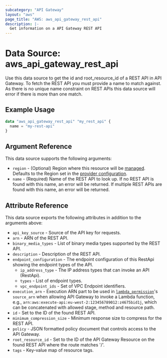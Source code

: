 ```yaml
---
subcategory: "API Gateway"
layout: "aws"
page_title: "AWS: aws_api_gateway_rest_api"
description: |-
  Get information on a API Gateway REST API
---
```


# Data Source: aws_api_gateway_rest_api

Use this data source to get the id and root_resource_id of a REST API in
API Gateway. To fetch the REST API you must provide a name to match against.
As there is no unique name constraint on REST APIs this data source will
error if there is more than one match.

## Example Usage

```terraform
data "aws_api_gateway_rest_api" "my_rest_api" {
  name = "my-rest-api"
}
```

## Argument Reference

This data source supports the following arguments:

* `region` - (Optional) Region where this resource will be [managed](https://docs.aws.amazon.com/general/latest/gr/rande.html#regional-endpoints). Defaults to the Region set in the [provider configuration](https://registry.terraform.io/providers/hashicorp/aws/latest/docs#aws-configuration-reference).
* `name` - (Required) Name of the REST API to look up. If no REST API is found with this name, an error will be returned. If multiple REST APIs are found with this name, an error will be returned.

## Attribute Reference

This data source exports the following attributes in addition to the arguments above:

* `api_key_source` - Source of the API key for requests.
* `arn` - ARN of the REST API.
* `binary_media_types` - List of binary media types supported by the REST API.
* `description` - Description of the REST API.
* `endpoint_configuration` - The endpoint configuration of this RestApi showing the endpoint types of the API.
    * `ip_address_type` - The IP address types that can invoke an API (RestApi).
    * `types` - List of endpoint types.
    * `vpc_endpoint_ids` - Set of VPC Endpoint identifiers.
* `execution_arn` - Execution ARN part to be used in [`lambda_permission`](/docs/providers/aws/r/lambda_permission.html)'s `source_arn` when allowing API Gateway to invoke a Lambda function, e.g., `arn:aws:execute-api:eu-west-2:123456789012:z4675bid1j`, which can be concatenated with allowed stage, method and resource path.
* `id` - Set to the ID of the found REST API.
* `minimum_compression_size` - Minimum response size to compress for the REST API.
* `policy` - JSON formatted policy document that controls access to the API Gateway.
* `root_resource_id` - Set to the ID of the API Gateway Resource on the found REST API where the route matches '/'.
* `tags` - Key-value map of resource tags.
